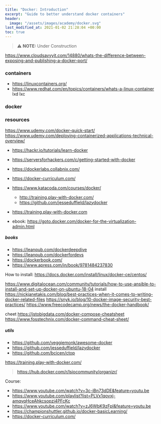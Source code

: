 ```yaml
---
title: "Docker: Introduction"
excerpt: "Guide to better understand docker containers"
header:
  image: "/assets/images/academy/docker.svg"
last_modified_at: 2021-01-02 21:28:04 +00:00
toc: true
---
```


> :warning: **NOTE:** Under Construction


https://www.cloudsavvyit.com/14880/whats-the-difference-between-exposing-and-publishing-a-docker-port/

### containers
* https://linuxcontainers.org/
* https://www.redhat.com/en/topics/containers/whats-a-linux-container
lxd
lxc

### docker



### resources

https://www.udemy.com/docker-quick-start/
https://www.udemy.com/deploying-containerized-applications-technical-overview/

* https://hackr.io/tutorials/learn-docker
* https://serversforhackers.com/c/getting-started-with-docker
* https://dockerlabs.collabnix.com/
* https://docker-curriculum.com/
* https://www.katacoda.com/courses/docker/


  * http://training.play-with-docker.com/
  * https://github.com/jesseduffield/lazydocker

* https://training.play-with-docker.com
* ebook: https://goto.docker.com/docker-for-the-virtualization-admin.html

##### books
* https://leanpub.com/dockerdeepdive
* https://leanpub.com/dockerfordevs
* https://dockerbook.com/
* https://www.apress.com/in/book/9781484237830

How to install:
https://docs.docker.com/install/linux/docker-ce/centos/

https://www.digitalocean.com/community/tutorials/how-to-use-ansible-to-install-and-set-up-docker-on-ubuntu-18-04
install  
https://nickjanetakis.com/blog/best-practices-when-it-comes-to-writing-docker-related-files
https://snyk.io/blog/10-docker-image-security-best-practices/
https://www.freecodecamp.org/news/the-docker-handbook/

cheet
https://jstobigdata.com/docker-compose-cheatsheet
https://www.fosstechnix.com/docker-command-cheat-sheet/

##### utils
* https://github.com/veggiemonk/awesome-docker
* https://github.com/jesseduffield/lazydocker
* https://github.com/bcicen/ctop



https://training.play-with-docker.com/
 > https://hub.docker.com/r/lsiocommunity/organizr/

Course:
* https://www.youtube.com/watch?v=3c-iBn73dDE&feature=youtu.be
* https://www.youtube.com/playlist?list=PLVx1qovxj-amqyqHceAhkcsopzi4PFcKc
* https://www.youtube.com/watch?v=zJ6WbK9zFpI&feature=youtu.be
* https://championshuttler.github.io/docker-basicLearning/
* https://docker-curriculum.com/
